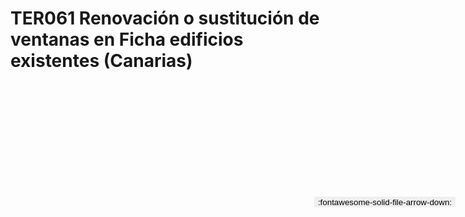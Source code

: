 
# TER061  Renovación o sustitución de ventanas en Ficha edificios existentes (Canarias)

<a href='../TER061  Renovación o sustitución de ventanas en Ficha edificios existentes (Canarias).pdf' download>
<button class='md-button -primary' 
id='download-btn' style="position: fixed; top: 10%; right: 20px; 
        transform: translateY(-50%); z-index: 1000;  border: none; ">
:fontawesome-solid-file-arrow-down: 
</button>
</a>

<div 
    id='../TER061  Renovación o sustitución de ventanas en Ficha edificios existentes (Canarias).pdf' 
    data-pdf-url='../TER061  Renovación o sustitución de ventanas en Ficha edificios existentes (Canarias).pdf'
    style=' width: 100%; height: auto;overflow: auto;'>
</div>

